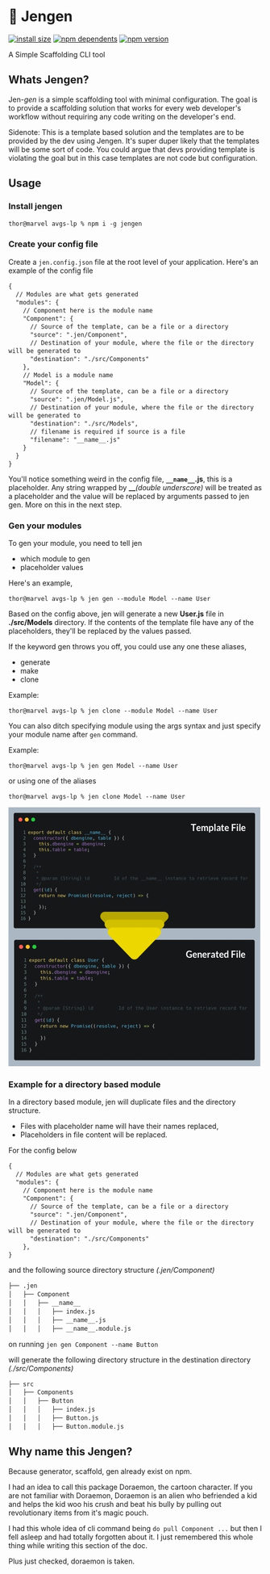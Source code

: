 # 👸 Jengen

[![install size](https://packagephobia.com/badge?p=jengen)](https://packagephobia.com/result?p=jengen)
[![npm dependents](https://badgen.net/david/dep/chalamphong/jengen)](https://www.npmjs.com/package/jengen?activeTab=dependents)
[![npm version](https://badgen.net/npm/v/jengen)](https://www.npmjs.com/package/jengen)

A Simple Scaffolding CLI tool

## Whats Jengen?

Jen-*gen* is a simple scaffolding tool with minimal configuration. The goal is to provide a scaffolding solution that works for every web developer's workflow without requiring any code writing on the developer's end.

Sidenote: This is a template based solution and the templates are to be provided by the dev using Jengen. It's super duper likely that the templates will be some sort of code. You could argue that devs providing template is violating the goal but in this case templates are not code but configuration.

## Usage

### Install jengen 

```console
thor@marvel avgs-lp % npm i -g jengen
```

### Create your config file

Create a `jen.config.json` file at the root level of your application. Here's an example of the config file

```jsonc
{
  // Modules are what gets generated
  "modules": {
    // Component here is the module name
    "Component": {
      // Source of the template, can be a file or a directory
      "source": ".jen/Component",
      // Destination of your module, where the file or the directory will be generated to
      "destination": "./src/Components"
    },
    // Model is a module name
    "Model": {
      // Source of the template, can be a file or a directory
      "source": ".jen/Model.js",
      // Destination of your module, where the file or the directory will be generated to
      "destination": "./src/Models",
      // filename is required if source is a file
      "filename": "__name__.js"
    }
  }
}
```

You'll notice something weird in the config file, **`__name__`.js**, this is a placeholder. Any string wrapped by **__***(double underscore)* will be treated as a placeholder and the value will be replaced by arguments passed to jen gen. More on this in the next step.

### Gen your modules

To gen your module, you need to tell jen

- which module to gen
- placeholder values

Here's an example,

```console
thor@marvel avgs-lp % jen gen --module Model --name User
```

Based on the config above, jen will generate a new **User.js** file in **./src/Models** directory. If the contents of the template file have any of the placeholders, they'll be replaced by the values passed.

If the keyword gen throws you off, you could use any one these aliases,

- generate
- make
- clone

Example:

```console
thor@marvel avgs-lp % jen clone --module Model --name User
```

You can also ditch specifying module using the args syntax and just specify your module name after `gen` command.

Example: 
```console
thor@marvel avgs-lp % jen gen Model --name User
```
or using one of the aliases

```console
thor@marvel avgs-lp % jen clone Model --name User
```

![Conversion Image I spent some time on](docs/images/file-conversion-image.jpg)

### Example for a directory based module

In a directory based module, jen will duplicate files and the directory structure.

- Files with placeholder name will have their names replaced,
- Placeholders in file content will be replaced.

For the config below
```jsonc
{
  // Modules are what gets generated
  "modules": {
    // Component here is the module name
    "Component": {
      // Source of the template, can be a file or a directory
      "source": ".jen/Component",
      // Destination of your module, where the file or the directory will be generated to
      "destination": "./src/Components"
    },
}
```

and the following source directory structure *(.jen/Component)*

```bash
├── .jen
│   ├── Component
│   │   ├── __name__
│   │   │   ├── index.js
│   │   │   ├── __name__.js
│   │   │   ├── __name__.module.js
```

on running `jen gen Component --name Button`

will generate the following directory structure in the destination directory *(./src/Components)*

```bash
├── src
│   ├── Components
│   │   ├── Button
│   │   │   ├── index.js
│   │   │   ├── Button.js
│   │   │   ├── Button.module.js
```
  
## Why name this Jengen?

Because generator, scaffold, gen already exist on npm.

I had an idea to call this package Doraemon, the cartoon character. If you are not familiar with Doraemon, Doraemon is an alien who befriended a kid and helps the kid woo his crush and beat his bully by pulling out  revolutionary items from it's magic pouch.

I had this whole idea of cli command being `do pull Component ...` but then I fell asleep and had totally forgotten about it. I just remembered this whole thing while writing this section of the doc. 

Plus just checked, doraemon is taken.

